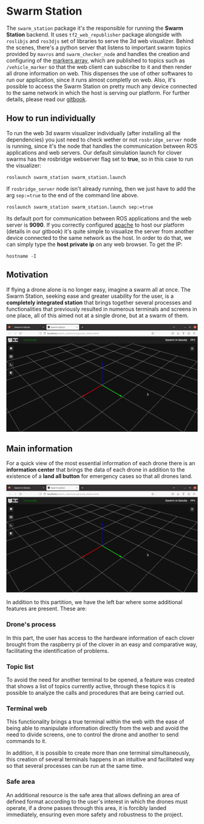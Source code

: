 # Swarm Station

The `swarm_station` package it's the responsible for running the **Swarm Station** backend. It uses `tf2_web_republisher` package alongside with `roslibjs` and `ros3djs` set of libraries to serve the 3d web visualizer. Behind the scenes, there's a python server that listens to important swarm topics provided by `mavros` and `swarm_checker_node` and handles the creation and configuring of the [markers array](http://wiki.ros.org/rviz/DisplayTypes/Marker), which are published to topics such as `/vehicle_marker` so that the web client can subscribe to it and then render all drone information on web. This dispenses the use of other softwares to run our application, since it runs almost completly on web. Also, it's possible to access the Swarm Station on pretty much any device connected to the same network in which the host is serving our platform. For further details, please read our [gitbook](https://swarm-in-blocks.gitbook.io/swarm-in-blocks/introduction/swarm-in-blocks).
## How to run individually
To run the web 3d swarm visualizer individually (after installing all the dependencies) you just need to check wether or not `rosbridge_server` node is running, since it's the node that handles the communication between ROS applications and web servers. 
Our default simulation launch for clover swarms has the rosbridge webserver flag set to **true**, so in this case to run the visualizer:

    roslaunch swarm_station swarm_station.launch
If `rosbridge_server` node isn't already running, then we just have to add the arg `sep:=true` to the end of the command line above.

    roslaunch swarm_station swarm_station.launch sep:=true

Its default port for communication between ROS applications and the web server is **9090**.
If you correctly configured [apache](https://httpd.apache.org/) to host our platform (details in our gitbook) it's quite simple to visualize the server from another device connected to the same network as the host. In order to do that, we can simply type the **host private ip** on any web browser. To get the IP:

	hostname -I

## Motivation

If flying a drone alone is no longer easy, imagine a swarm all at once. The Swarm Station, seeking ease and greater usability for the user, is a **completely integrated station** that brings together several processes and functionalities that previously resulted in numerous terminals and screens in one place, all of this aimed not at a single drone, but at a swarm of them.

<img src="img1_ss.png" width=700>

## Main information
For a quick view of the most essential information of each drone there is an **information center** that brings the data of each drone in addition to the existence of a **land all button** for emergency cases so that all drones land.

<img src="img1_ss.png" width=700>

In addition to this partition, we have the left bar where some additional features are present. These are:

### Drone's process

In this part, the user has access to the hardware information of each clover brought from the raspberry pi of the clover in an easy and comparative way, facilitating the identification of problems. 

### Topic list

To avoid the need for another terminal to be opened, a feature was created that shows a list of topics currently active, through these topics it is possible to analyze the calls and procedures that are being carried out.

### Terminal web

This functionality brings a true terminal within the web with the ease of being able to manipulate information directly from the web and avoid the need to divide screens, one to control the drone and another to send commands to it.

In addition, it is possible to create more than one terminal simultaneously, this creation of several terminals happens in an intuitive and facilitated way so that several processes can be run at the same time.

### Safe area

An additional resource is the safe area that allows defining an area of ​​defined format according to the user's interest in which the drones must operate, if a drone passes through this area, it is forcibly landed immediately, ensuring even more safety and robustness to the project.